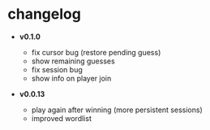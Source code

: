# changelog

- **v0.1.0** 
  - fix cursor bug (restore pending guess)
  - show remaining guesses
  - fix session bug 
  - show info on player join

- **v0.0.13** 
  - play again after winning (more persistent sessions)
  - improved wordlist


